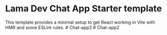 # Lama Dev Chat App Starter template

This template provides a minimal setup to get React working in Vite with HMR and some ESLint rules.
#   C h a t - a p p 2  
 #   C h a t - a p p 2  
 